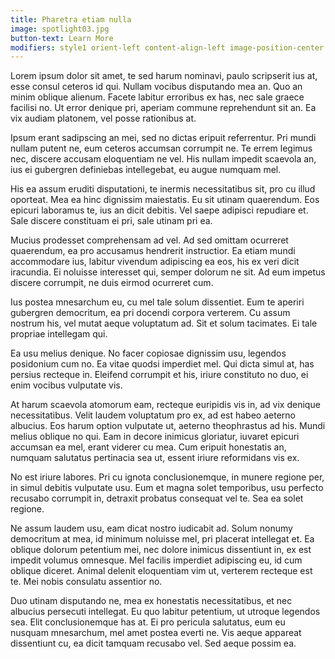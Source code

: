 ```yaml
---
title: Pharetra etiam nulla
image: spotlight03.jpg
button-text: Learn More
modifiers: style1 orient-left content-align-left image-position-center onscroll-image-fade-in
---
```


Lorem ipsum dolor sit amet, te sed harum nominavi, paulo scripserit ius at, esse consul ceteros id qui. Nullam vocibus disputando mea an. Quo an minim oblique alienum. Facete labitur erroribus ex has, nec sale graece facilisi no. Ut error denique pri, aperiam commune reprehendunt sit an. Ea vix audiam platonem, vel posse rationibus at.

Ipsum erant sadipscing an mei, sed no dictas eripuit referrentur. Pri mundi nullam putent ne, eum ceteros accumsan corrumpit ne. Te errem legimus nec, discere accusam eloquentiam ne vel. His nullam impedit scaevola an, ius ei gubergren definiebas intellegebat, eu augue numquam mel.

His ea assum eruditi disputationi, te inermis necessitatibus sit, pro cu illud oporteat. Mea ea hinc dignissim maiestatis. Eu sit utinam quaerendum. Eos epicuri laboramus te, ius an dicit debitis. Vel saepe adipisci repudiare et. Sale discere constituam ei pri, sale utinam pri ea.

Mucius prodesset comprehensam ad vel. Ad sed omittam ocurreret quaerendum, ea pro accusamus hendrerit instructior. Ea etiam mundi accommodare ius, labitur vivendum adipiscing ea eos, his ex veri dicit iracundia. Ei noluisse interesset qui, semper dolorum ne sit. Ad eum impetus discere corrumpit, ne duis eirmod ocurreret cum.

Ius postea mnesarchum eu, cu mel tale solum dissentiet. Eum te aperiri gubergren democritum, ea pri docendi corpora verterem. Cu assum nostrum his, vel mutat aeque voluptatum ad. Sit et solum tacimates. Ei tale propriae intellegam qui.

Ea usu melius denique. No facer copiosae dignissim usu, legendos posidonium cum no. Ea vitae quodsi imperdiet mel. Qui dicta simul at, has persius recteque in. Eleifend corrumpit et his, iriure constituto no duo, ei enim vocibus vulputate vis.

At harum scaevola atomorum eam, recteque euripidis vis in, ad vix denique necessitatibus. Velit laudem voluptatum pro ex, ad est habeo aeterno albucius. Eos harum option vulputate ut, aeterno theophrastus ad his. Mundi melius oblique no qui. Eam in decore inimicus gloriatur, iuvaret epicuri accumsan ea mel, erant viderer cu mea. Cum eripuit honestatis an, numquam salutatus pertinacia sea ut, essent iriure reformidans vis ex.

No est iriure labores. Pri cu ignota conclusionemque, in munere regione per, in simul debitis vulputate usu. Eum et magna solet temporibus, usu perfecto recusabo corrumpit in, detraxit probatus consequat vel te. Sea ea solet regione.

Ne assum laudem usu, eam dicat nostro iudicabit ad. Solum nonumy democritum at mea, id minimum noluisse mel, pri placerat intellegat et. Ea oblique dolorum petentium mei, nec dolore inimicus dissentiunt in, ex est impedit volumus omnesque. Mel facilis imperdiet adipiscing eu, id cum oblique diceret. Animal delenit eloquentiam vim ut, verterem recteque est te. Mei nobis consulatu assentior no.

Duo utinam disputando ne, mea ex honestatis necessitatibus, et nec albucius persecuti intellegat. Eu quo labitur petentium, ut utroque legendos sea. Elit conclusionemque has at. Ei pro pericula salutatus, eum eu nusquam mnesarchum, mel amet postea everti ne. Vis aeque appareat dissentiunt cu, ea dicit tamquam recusabo vel. Sed aeque possim ea.